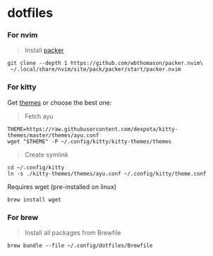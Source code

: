 # dotfiles

### For nvim

> Install [packer](https://github.com/wbthomason/packer.nvim)
``` 
git clone --depth 1 https://github.com/wbthomason/packer.nvim\
 ~/.local/share/nvim/site/pack/packer/start/packer.nvim
```

### For kitty
Get [themes](https://github.com/dexpota/kitty-themes) or choose the best one:
> Fetch ayu
``` 
THEME=https://raw.githubusercontent.com/dexpota/kitty-themes/master/themes/ayu.conf
wget "$THEME" -P ~/.config/kitty/kitty-themes/themes
```

> Create symlink
``` 
cd ~/.config/kitty
ln -s ./kitty-themes/themes/ayu.conf ~/.config/kitty/theme.conf
```

Requires wget (pre-installed on linux)
``` 
brew install wget
```

### For brew

> Install all packages from Brewfile
``` 
brew bundle --file ~/.config/dotfiles/Brewfile
``` 
